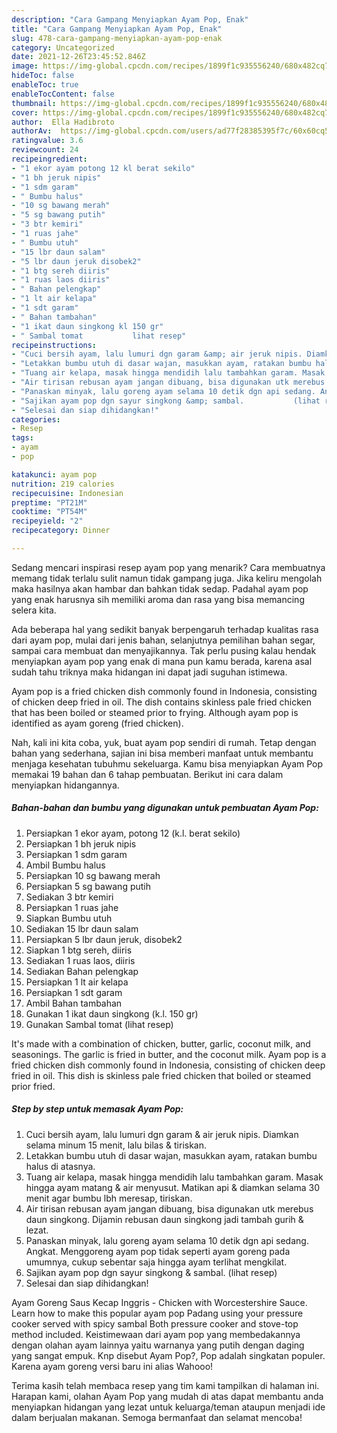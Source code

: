```yaml
---
description: "Cara Gampang Menyiapkan Ayam Pop, Enak"
title: "Cara Gampang Menyiapkan Ayam Pop, Enak"
slug: 478-cara-gampang-menyiapkan-ayam-pop-enak
category: Uncategorized
date: 2021-12-26T23:45:52.846Z
image: https://img-global.cpcdn.com/recipes/1899f1c935556240/680x482cq70/ayam-pop-foto-resep-utama.jpg
hideToc: false
enableToc: true
enableTocContent: false
thumbnail: https://img-global.cpcdn.com/recipes/1899f1c935556240/680x482cq70/ayam-pop-foto-resep-utama.jpg
cover: https://img-global.cpcdn.com/recipes/1899f1c935556240/680x482cq70/ayam-pop-foto-resep-utama.jpg
author:  Ella Hadibroto
authorAv:  https://img-global.cpcdn.com/users/ad77f28385395f7c/60x60cq50/avatar.jpg
ratingvalue: 3.6
reviewcount: 24
recipeingredient:
- "1 ekor ayam potong 12 kl berat sekilo"
- "1 bh jeruk nipis"
- "1 sdm garam"
- " Bumbu halus"
- "10 sg bawang merah"
- "5 sg bawang putih"
- "3 btr kemiri"
- "1 ruas jahe"
- " Bumbu utuh"
- "15 lbr daun salam"
- "5 lbr daun jeruk disobek2"
- "1 btg sereh diiris"
- "1 ruas laos diiris"
- " Bahan pelengkap"
- "1 lt air kelapa"
- "1 sdt garam"
- " Bahan tambahan"
- "1 ikat daun singkong kl 150 gr"
- " Sambal tomat           lihat resep"
recipeinstructions:
- "Cuci bersih ayam, lalu lumuri dgn garam &amp; air jeruk nipis. Diamkan selama minum 15 menit, lalu bilas &amp; tiriskan."
- "Letakkan bumbu utuh di dasar wajan, masukkan ayam, ratakan bumbu halus di atasnya."
- "Tuang air kelapa, masak hingga mendidih lalu tambahkan garam. Masak hingga ayam matang &amp; air menyusut. Matikan api &amp; diamkan selama 30 menit agar bumbu lbh meresap, tiriskan."
- "Air tirisan rebusan ayam jangan dibuang, bisa digunakan utk merebus daun singkong. Dijamin rebusan daun singkong jadi tambah gurih &amp; lezat."
- "Panaskan minyak, lalu goreng ayam selama 10 detik dgn api sedang. Angkat. Menggoreng ayam pop tidak seperti ayam goreng pada umumnya, cukup sebentar saja hingga ayam terlihat mengkilat."
- "Sajikan ayam pop dgn sayur singkong &amp; sambal.           (lihat resep)"
- "Selesai dan siap dihidangkan!"
categories:
- Resep
tags:
- ayam
- pop

katakunci: ayam pop 
nutrition: 219 calories
recipecuisine: Indonesian
preptime: "PT21M"
cooktime: "PT54M"
recipeyield: "2"
recipecategory: Dinner

---
```



Sedang mencari inspirasi resep ayam pop yang menarik? Cara membuatnya memang tidak terlalu sulit namun tidak gampang juga. Jika keliru mengolah maka hasilnya akan hambar dan bahkan tidak sedap. Padahal ayam pop yang enak harusnya sih memiliki aroma dan rasa yang bisa memancing selera kita.


Ada beberapa hal yang sedikit banyak berpengaruh terhadap kualitas rasa dari ayam pop, mulai dari jenis bahan, selanjutnya pemilihan bahan segar, sampai cara membuat dan menyajikannya. Tak perlu pusing kalau hendak menyiapkan ayam pop yang enak di mana pun kamu berada, karena asal sudah tahu triknya maka hidangan ini dapat jadi suguhan istimewa.

Ayam pop is a fried chicken dish commonly found in Indonesia, consisting of chicken deep fried in oil. The dish contains skinless pale fried chicken that has been boiled or steamed prior to frying. Although ayam pop is identified as ayam goreng (fried chicken).


Nah, kali ini kita coba, yuk, buat ayam pop sendiri di rumah. Tetap dengan bahan yang sederhana, sajian ini bisa memberi manfaat untuk membantu menjaga kesehatan tubuhmu sekeluarga. Kamu bisa menyiapkan Ayam Pop memakai 19 bahan dan 6 tahap pembuatan. Berikut ini cara dalam menyiapkan hidangannya.

<!--inarticleads1-->

##### Bahan-bahan dan bumbu yang digunakan untuk pembuatan Ayam Pop:

1. Persiapkan 1 ekor ayam, potong 12 (k.l. berat sekilo)
1. Persiapkan 1 bh jeruk nipis
1. Persiapkan 1 sdm garam
1. Ambil  Bumbu halus
1. Persiapkan 10 sg bawang merah
1. Persiapkan 5 sg bawang putih
1. Sediakan 3 btr kemiri
1. Persiapkan 1 ruas jahe
1. Siapkan  Bumbu utuh
1. Sediakan 15 lbr daun salam
1. Persiapkan 5 lbr daun jeruk, disobek2
1. Siapkan 1 btg sereh, diiris
1. Sediakan 1 ruas laos, diiris
1. Sediakan  Bahan pelengkap
1. Persiapkan 1 lt air kelapa
1. Persiapkan 1 sdt garam
1. Ambil  Bahan tambahan
1. Gunakan 1 ikat daun singkong (k.l. 150 gr)
1. Gunakan  Sambal tomat           (lihat resep)


It&#39;s made with a combination of chicken, butter, garlic, coconut milk, and seasonings. The garlic is fried in butter, and the coconut milk. Ayam pop is a fried chicken dish commonly found in Indonesia, consisting of chicken deep fried in oil. This dish is skinless pale fried chicken that boiled or steamed prior fried. 

<!--inarticleads2-->

##### Step by step untuk memasak Ayam Pop:

1. Cuci bersih ayam, lalu lumuri dgn garam &amp; air jeruk nipis. Diamkan selama minum 15 menit, lalu bilas &amp; tiriskan.
1. Letakkan bumbu utuh di dasar wajan, masukkan ayam, ratakan bumbu halus di atasnya.
1. Tuang air kelapa, masak hingga mendidih lalu tambahkan garam. Masak hingga ayam matang &amp; air menyusut. Matikan api &amp; diamkan selama 30 menit agar bumbu lbh meresap, tiriskan.
1. Air tirisan rebusan ayam jangan dibuang, bisa digunakan utk merebus daun singkong. Dijamin rebusan daun singkong jadi tambah gurih &amp; lezat.
1. Panaskan minyak, lalu goreng ayam selama 10 detik dgn api sedang. Angkat. Menggoreng ayam pop tidak seperti ayam goreng pada umumnya, cukup sebentar saja hingga ayam terlihat mengkilat.
1. Sajikan ayam pop dgn sayur singkong &amp; sambal.           (lihat resep)
1. Selesai dan siap dihidangkan!

Ayam Goreng Saus Kecap Inggris - Chicken with Worcestershire Sauce. Learn how to make this popular ayam pop Padang using your pressure cooker served with spicy sambal Both pressure cooker and stove-top method included. Keistimewaan dari ayam pop yang membedakannya dengan olahan ayam lainnya yaitu warnanya yang putih dengan daging yang sangat empuk. Knp disebut Ayam Pop?, Pop adalah singkatan populer. Karena ayam goreng versi baru ini alias Wahooo! 

Terima kasih telah membaca resep yang tim kami tampilkan di halaman ini. Harapan kami, olahan Ayam Pop yang mudah di atas dapat membantu anda menyiapkan hidangan yang lezat untuk keluarga/teman ataupun menjadi ide dalam berjualan makanan. Semoga bermanfaat dan selamat mencoba!
